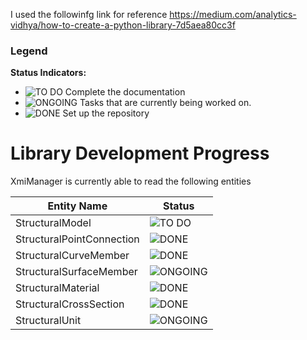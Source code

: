 I used the followinfg link for reference
https://medium.com/analytics-vidhya/how-to-create-a-python-library-7d5aea80cc3f

### Legend

**Status Indicators:**

- ![TO DO](https://img.shields.io/badge/Status-TO_DO-red) Complete the documentation
- ![ONGOING](https://img.shields.io/badge/Status-ONGOING-yellow) Tasks that are currently being worked on.
- ![DONE](https://img.shields.io/badge/Status-DONE-green) Set up the repository

# Library Development Progress

XmiManager is currently able to read the following entities

| Entity Name               | Status                                                         |
| ------------------------- | -------------------------------------------------------------- |
| StructuralModel           | ![TO DO](https://img.shields.io/badge/Status-TO_DO-red)        |
| StructuralPointConnection | ![DONE](https://img.shields.io/badge/Status-DONE-green)        |
| StructuralCurveMember     | ![DONE](https://img.shields.io/badge/Status-DONE-green)        |
| StructuralSurfaceMember   | ![ONGOING](https://img.shields.io/badge/Status-ONGOING-yellow) |
| StructuralMaterial        | ![DONE](https://img.shields.io/badge/Status-DONE-green)        |
| StructuralCrossSection    | ![DONE](https://img.shields.io/badge/Status-DONE-green)        |
| StructuralUnit            | ![ONGOING](https://img.shields.io/badge/Status-ONGOING-yellow) |
